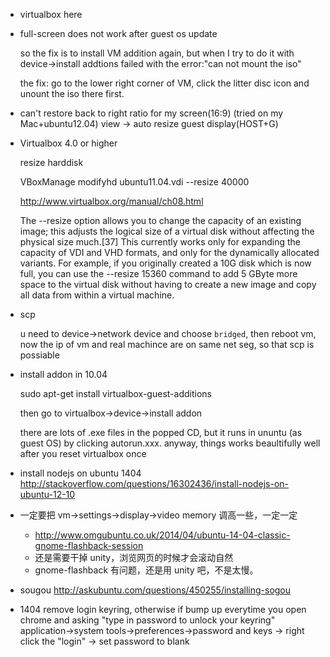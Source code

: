* virtualbox here

* full-screen does not work after guest os update

  so the fix is to install VM addition again, but when I try to do it with device->install addtions
  failed with the error:"can not mount the iso"

  the fix: go to the lower right corner of VM, click the litter disc icon and unount the iso there first.

* can't restore back to right ratio for my screen(16:9) (tried on my Mac+ubuntu12.04)
  view -> auto resize guest display(HOST+G)

* Virtualbox 4.0 or higher

  resize harddisk

   VBoxManage modifyhd ubuntu11.04.vdi --resize 40000

  http://www.virtualbox.org/manual/ch08.html

  The --resize option allows you to change the capacity of an existing image; this adjusts the logical size of a virtual disk without affecting the physical size much.[37] This currently works only for expanding the capacity of VDI and VHD formats, and only for the dynamically allocated variants. For example, if you originally created a 10G disk which is now full, you can use the --resize 15360 command to add 5 GByte more space to the virtual disk without having to create a new image and copy all data from within a virtual machine.

* scp

  u need to device->network device and choose `bridged`, then reboot vm, now
  the ip of vm and real machince are on same net seg, so that scp is possiable

* install addon in 10.04

     sudo apt-get install virtualbox-guest-additions

  then go to virtualbox->device->install addon

  there are lots of .exe files in the popped CD, but it runs in ununtu (as guest
  OS) by clicking autorun.xxx. anyway, things works beaultifully well after you
  reset virtualbox once


- install nodejs on ubuntu 1404
  http://stackoverflow.com/questions/16302436/install-nodejs-on-ubuntu-12-10

- 一定要把 vm->settings->display->video memory 调高一些，一定一定
  - http://www.omgubuntu.co.uk/2014/04/ubuntu-14-04-classic-gnome-flashback-session
  - 还是需要干掉 unity，浏览网页的时候才会滚动自然
  - gnome-flashback 有问题，还是用 unity 吧，不是太慢。

- sougou
  http://askubuntu.com/questions/450255/installing-sogou

- 1404 remove login keyring, otherwise if bump up everytime you open chrome
  and asking "type in password to unlock your keyring"
  application->system tools->preferences->password and keys -> right click the
"login" -> set password to blank
